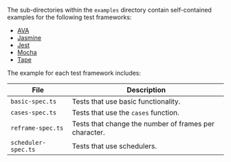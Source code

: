 The sub-directories within the `examples` directory contain self-contained examples for the following test frameworks:

* [AVA](./ava)
* [Jasmine](./jasmine)
* [Jest](./jest)
* [Mocha](./mocha)
* [Tape](./tape)

The example for each test framework includes:

| File | Description |
| --- | --- |
| `basic-spec.ts` | Tests that use basic functionality. |
| `cases-spec.ts` | Tests that use the `cases` function. |
| `reframe-spec.ts` | Tests that change the number of frames per character. |
| `scheduler-spec.ts` | Tests that use schedulers. |
